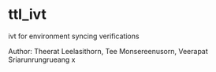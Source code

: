 # ttl_ivt
ivt for environment syncing verifications


Author: Theerat Leelasithorn, Tee Monsereenusorn, Veerapat Sriarunrungrueang
x
